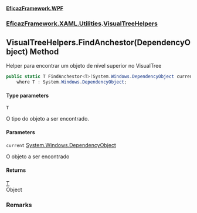 #### [EficazFramework.WPF](EficazFrameworkData.md 'EficazFramework Data')
### [EficazFramework.XAML.Utilities](EficazFrameworkData.md#EficazFramework.XAML.Utilities 'EficazFramework.XAML.Utilities').[VisualTreeHelpers](EficazFramework.XAML.Utilities/VisualTreeHelpers.md 'EficazFramework.XAML.Utilities.VisualTreeHelpers')

## VisualTreeHelpers.FindAnchestor<T>(DependencyObject) Method

Helper para encontrar um objeto de nível superior no VisualTree

```csharp
public static T FindAnchestor<T>(System.Windows.DependencyObject current)
    where T : System.Windows.DependencyObject;
```
#### Type parameters

<a name='EficazFramework.XAML.Utilities.VisualTreeHelpers.FindAnchestor_T_(System.Windows.DependencyObject).T'></a>

`T`

O tipo do objeto a ser encontrado.
#### Parameters

<a name='EficazFramework.XAML.Utilities.VisualTreeHelpers.FindAnchestor_T_(System.Windows.DependencyObject).current'></a>

`current` [System.Windows.DependencyObject](https://docs.microsoft.com/en-us/dotnet/api/System.Windows.DependencyObject 'System.Windows.DependencyObject')

O objeto a ser encontrado

#### Returns
[T](EficazFramework.XAML.Utilities/VisualTreeHelpers/FindAnchestor_T_(DependencyObject).md#EficazFramework.XAML.Utilities.VisualTreeHelpers.FindAnchestor_T_(System.Windows.DependencyObject).T 'EficazFramework.XAML.Utilities.VisualTreeHelpers.FindAnchestor<T>(System.Windows.DependencyObject).T')  
Object

### Remarks